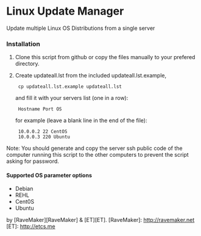 Linux Update Manager
====================

Update multiple Linux OS Distributions from a single server

### Installation

1. Clone this script from github or copy the files manually to your prefered directory.

2. Create updateall.lst from the included updateall.lst.example,

        cp updateall.lst.example updateall.lst

    and fill it with your servers list (one in a row):

        Hostname Port OS

    for example (leave a blank line in the end of the file):

        10.0.0.2 22 CentOS
        10.0.0.3 220 Ubuntu
        
Note: You should generate and copy the server ssh public code of the computer running this script to the other computers to prevent the script asking for password.

#### Supported OS parameter options
* Debian
* REHL
* Cent0S
* Ubuntu

by [RaveMaker][RaveMaker] & [ET][ET].
[RaveMaker]: http://ravemaker.net
[ET]: http://etcs.me
